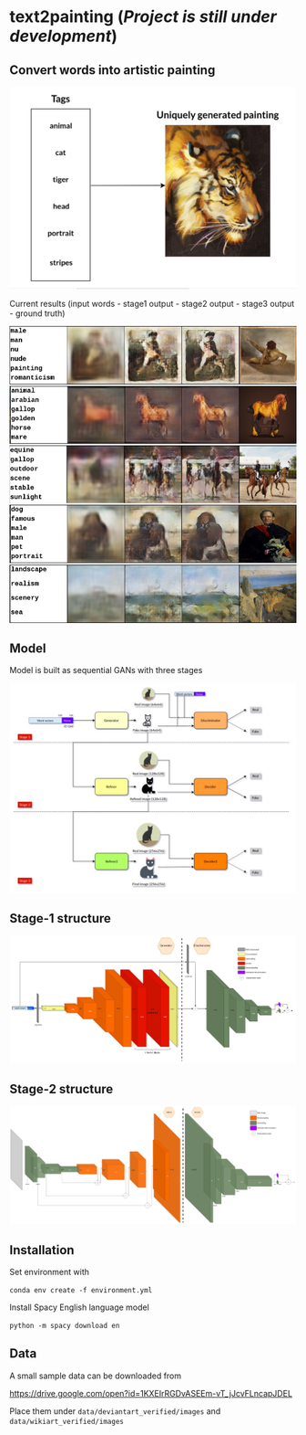 # text2painting (*Project is still under development*)

## Convert words into artistic painting

![definition](./assets/simple_task_definition.jpg "definition")

Current results (input words - stage1 output - stage2 output - stage3 output - ground truth)

![strong_man](./assets/strong_man.jpg "strong_man")
![horse](./assets/horse.jpg "horse")
![horses_riders](./assets/horses_riders.jpg "horses_riders")
![swap](./assets/swap.jpg "swap")
![scenery](./assets/scenery.jpg "scenery")

## Model

Model is built as sequential GANs with three stages

![basic](./assets/basic_model.jpg "basic")

## Stage-1 structure

![stage1](./assets/gan1.jpg "stage1")

## Stage-2 structure

![stage2](./assets/gan2.jpg "stage2")

## Installation

Set environment with

`conda env create -f environment.yml`

Install Spacy English language model

`python -m spacy download en`

## Data

A small sample data can be downloaded from

https://drive.google.com/open?id=1KXEIrRGDvASEEm-vT_jJcvFLncapJDEL

Place them under `data/deviantart_verified/images` and `data/wikiart_verified/images`
